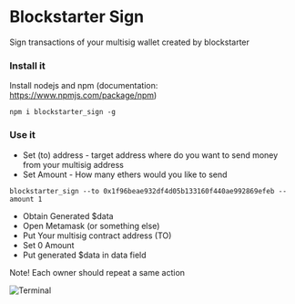# Blockstarter Sign

Sign transactions of your multisig wallet created by blockstarter 

### Install it

Install nodejs and npm (documentation: https://www.npmjs.com/package/npm)
```
npm i blockstarter_sign -g
```


### Use it


* Set (to) address - target address where do you want to send money from your multisig address
* Set Amount - How many ethers would you like to send

```
blockstarter_sign --to 0x1f96beae932df4d05b133160f440ae992869efeb --amount 1
```

* Obtain Generated $data 
* Open Metamask (or something else)
* Put Your multisig contract address (TO)
* Set 0 Amount
* Put generated $data in data field

Note! Each owner should repeat a same action

![Terminal](http://res.cloudinary.com/nixar-work/image/upload/v1499168789/Screen_Shot_2017-07-04_at_2.55.34_PM.png)